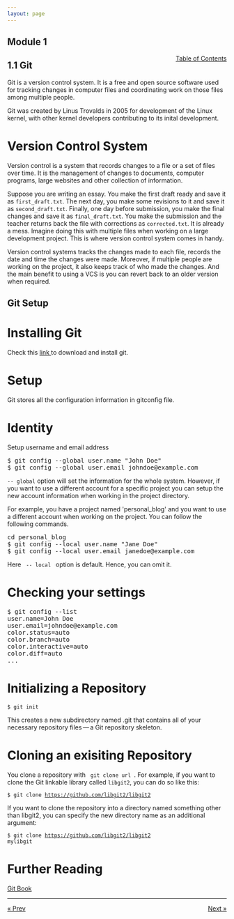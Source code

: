```yaml
---
layout: page
---
```


## Module 1

<a href="../../../toc" style="float: right;" target="_blank">Table of Contents</a>

## 1.1 Git

Git is a version control system. It is a free and open source software used for tracking changes in computer files and coordinating work on those files among multiple people.

Git was created by Linus Trovalds in 2005 for development of the Linux kernel, with other kernel developers contributing to its inital development.

# Version Control System

Version control is a system that records changes to a file or a set of files over time. It is the management of changes to documents, computer programs, large websites and other collection of information.

Suppose you are writing an essay. You make the first draft ready and save it as <code>first_draft.txt</code>. The next day, you make some revisions to it and save it as <code>second_draft.txt</code>. Finally, one day before submission, you make the final changes and save it as <code>final_draft.txt</code>. You make the submission and the teacher returns back the file with corrections as <code>corrected.txt</code>. It is already a mess. Imagine doing this with multiple files when working on a large development project. This is where version control system comes in handy.

Version control systems tracks the changes made to each file, records the date and time the changes were made. Moreover, if multiple people are working on the project, it also keeps track of who made the changes. And the main benefit to using a VCS is you can revert back to an older version when required. 

## Git Setup

# Installing Git

Check this <a href="https://git-scm.com/book/en/v2/Getting-Started-Installing-Git" target="_blank"> link </a> to download and install git.

# Setup

Git stores all the configuration information in gitconfig file.

# Identity

Setup username and email address 

<pre>
$ git config --global user.name "John Doe" 
$ git config --global user.email johndoe@example.com
</pre>

<code>-- global</code> option will set the information for the whole system. However, if you want to use a different account for a specific project you can setup the new account information when working in the project directory.

For example, you have a project named 'personal_blog' and you want to use a different account when working on the project. You can follow the following commands.

<pre>
cd personal_blog
$ git config --local user.name "Jane Doe"
$ git config --local user.email janedoe@example.com
</pre>

Here <code> -- local </code> option is default. Hence, you can omit it. 

# Checking your settings

<pre>
$ git config --list
user.name=John Doe
user.email=johndoe@example.com
color.status=auto
color.branch=auto
color.interactive=auto
color.diff=auto
...
</pre>

# Initializing a Repository

<code>$ git init </code>

This creates a new subdirectory named .git that contains all of your necessary repository files — a Git repository skeleton.

# Cloning an exisiting Repository

You clone a repository with <code> git clone url </code>. For example, if you want to clone the Git linkable library called <code>libgit2</code>, you can do so like this:

<code>$ git clone https://github.com/libgit2/libgit2</code>

If you want to clone the repository into a directory named something other than libgit2, you can specify the new directory name as an additional argument:

<code>$ git clone https://github.com/libgit2/libgit2 mylibgit</code>


# Further Reading
<a href="https://git-scm.com/book/en/v2" target="_blank"> Git Book </a>
<hr>
<a href="../../../index" style="float:left;"> &laquo; Prev </a>
<a href="../git-basics" style="float:right;"> Next &raquo; </a>